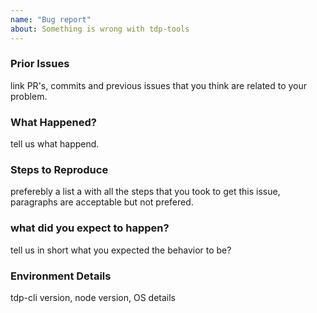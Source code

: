 ```yaml
---
name: "Bug report"
about: Something is wrong with tdp-tools
---
```


<!--
Thank you for choosing to contribute to our project
-->

### Prior Issues

link PR's, commits and previous issues that you think are related to your problem.

### What Happened?

tell us what happend.

### Steps to Reproduce

preferebly a list a with all the steps that you took to get this issue, paragraphs are acceptable but not prefered.

### what did you expect to happen?

tell us in short what you expected the behavior to be?

### Environment Details

tdp-cli version, node version, OS details
